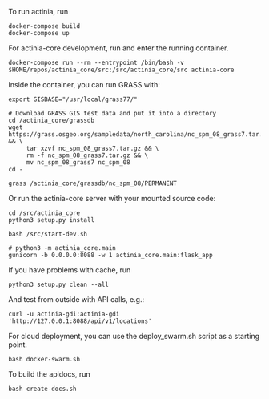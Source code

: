 To run actinia, run

```
docker-compose build
docker-compose up
```

For actinia-core development, run and enter the running container.
```
docker-compose run --rm --entrypoint /bin/bash -v $HOME/repos/actinia_core/src:/src/actinia_core/src actinia-core
```

Inside the container, you can run GRASS with:
```
export GISBASE="/usr/local/grass77/"

# Download GRASS GIS test data and put it into a directory
cd /actinia_core/grassdb
wget https://grass.osgeo.org/sampledata/north_carolina/nc_spm_08_grass7.tar.gz && \
     tar xzvf nc_spm_08_grass7.tar.gz && \
     rm -f nc_spm_08_grass7.tar.gz && \
     mv nc_spm_08_grass7 nc_spm_08
cd -

grass /actinia_core/grassdb/nc_spm_08/PERMANENT
```

Or run the actinia-core server with your mounted source code:
```
cd /src/actinia_core
python3 setup.py install

bash /src/start-dev.sh

# python3 -m actinia_core.main
gunicorn -b 0.0.0.0:8088 -w 1 actinia_core.main:flask_app

```
If you have problems with cache, run
```
python3 setup.py clean --all
```

And test from outside with API calls, e.g.:
```
curl -u actinia-gdi:actinia-gdi 'http://127.0.0.1:8088/api/v1/locations'
```

For cloud deployment, you can use the deploy_swarm.sh script as a starting point.

```
bash docker-swarm.sh
```

To build the apidocs, run
```
bash create-docs.sh
```
